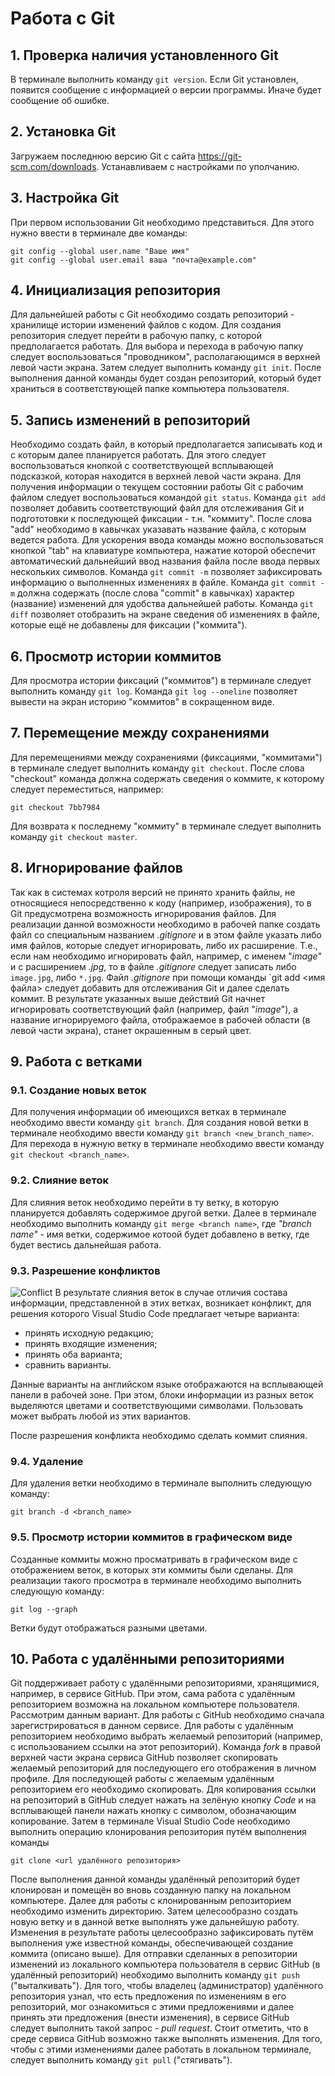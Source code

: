# Работа с Git

## 1. Проверка наличия установленного Git
В терминале выполнить команду `git version`.
Если Git установлен, появится сообщение с информацией о версии программы. Иначе будет сообщение об ошибке.

## 2. Установка Git
Загружаем последнюю версию Git с сайта https://git-scm.com/downloads.
Устанавливаем с настройками по уполчанию.

## 3. Настройка Git
При первом использовании Git необходимо представиться. Для этого нужно ввести в терминале две команды:
```
git config --global user.name "Ваше имя" 
git config --global user.email ваша "почта@example.com"
```

## 4. Инициализация репозитория
Для дальнейшей работы с Git необходимо создать репозиторий - хранилище истории изменений файлов с кодом. Для создания репозитория следует перейти в рабочую папку, с которой предполагается работать. Для выбора и перехода в рабочую папку следует воспользоваться "проводником", располагающимся в верхней левой части экрана. Затем следует выполнить команду `git init`. После выполнения данной команды будет создан репозиторий, который будет храниться в соответствующей папке компьютера пользователя.

## 5. Запись изменений в репозиторий
Необходимо создать файл, в который предполагается записывать код и с которым далее планируется работать. Для этого следует воспользоваться кнопкой с соответствующей всплывающей подсказкой, которая находится в верхней левой части экрана. Для получения информации о текущем состоянии работы Git с рабочим файлом следует воспользоваться командой `git status`. Команда `git add` позволяет добавить соответствующий файл для отслеживания Git и подгототовки к последующей фиксации - т.н. "коммиту". После слова "add" необходимо в кавычках указавать название файла, с которым ведется работа. Для ускорения ввода команды можно воспользоваться кнопкой "tab" на клавиатуре компьютера, нажатие которой обеспечит автоматический дальнейший ввод названия файла после ввода первых нескольких символов. Команда `git commit -m` позволяет зафиксировать информацию о выполненных изменениях в файле. Команда `git commit -m` должна содержать (после слова "commit" в кавычках) характер (название) изменений для удобства дальнейшей работы. Команда `git diff` позволяет отобразить на экране сведения об изменениях в файле, которые ещё не добавлены для фиксации ("коммита").

## 6. Просмотр истории коммитов
Для просмотра истории фиксаций ("коммитов") в терминале следует выполнить команду `git log`. Команда `git log --oneline` позволяет вывести на экран историю "коммитов" в сокращенном виде. 

## 7. Перемещение между сохранениями
Для перемещениями между сохранениями (фиксациями, "коммитами") в терминале следует выполнить команду `git checkout`. После слова "checkout" команда должна содержать сведения о коммите, к которому следует переместиться, например: 
```
git checkout 7bb7984
```
Для возврата к последнему "коммиту" в терминале следует выполнить команду `git checkout master`. 

## 8. Игнорирование файлов
Так как в системах котроля версий не принято хранить файлы, не относящиеся непосредственно к коду (например, изображения), то в Git предусмотрена возможность игнорирования файлов. Для реализации данной возможности необходимо в рабочей папке создать файл со специальным названием *.gitignore* и в этом файле указать либо имя файлов, которые следует игнорировать, либо их расширение. Т.е., если нам необходимо игнорировать файл, например, с именем "*image*" и с расширением *.jpg*, то в файле *.gitignore* следует записать либо `image.jpg`, либо `*.jpg`.  Файл *.gitignore* при помощи команды `git add <имя файла> следует добавить для отслеживания Git и далее сделать коммит. В результате указанных выше действий Git начнет игнорировать соответствующий файл (например, файл "*image*"), а название игнорируемого файла, отображаемое в рабочей области (в левой части экрана), станет окрашенным в серый цвет.

## 9. Работа с ветками
### 9.1. Создание новых веток
Для получения информации об имеющихся ветках в терминале необходимо ввести команду `git branch`. Для создания новой ветки в терминале необходимо ввести команду `git branch <new_branch_name>`. Для перехода в нужную ветку в терминале необходимо ввести команду `git checkout <branch_name>`.

### 9.2. Слияние веток
Для слияния веток необходимо перейти в ту ветку, в которую планируется добавлять содержимое другой ветки. Далее в терминале необходимо выполнить команду `git merge <branch name>`, где *"branch name"* - имя ветки, содержимое котоой будет добавлено в ветку, где будет вестись дальнейшая работа. 

### 9.3. Разрешение конфликтов
![Conflict](Conflict.png)
В результате слияния веток в случае отличия состава информации, представленной в этих ветках, возникает конфликт, для решения которого Visual Studio Code предлагает четыре варианта:
- принять исходную редакцию;
- принять входящие изменения;
- принять оба варианта;
- сравнить варианты.

Данные варианты на английском языке отображаются на всплывающей панели в рабочей зоне. При этом, блоки информации из разных веток выделяются цветами и соответствующими символами.
Пользовать может выбрать любой из этих вариантов.

После разрешения конфликта необходимо сделать коммит слияния.

### 9.4. Удаление
Для удаления ветки необходимо в терминале выполнить следующую команду:
```
git branch -d <branch_name>
```
### 9.5. Просмотр истории коммитов в графическом виде
Созданные коммиты можно просматривать в графическом виде с отображением веток, в которых эти коммиты были сделаны. Для реализации такого просмотра в терминале необходимо выполнить следующую команду:
```
git log --graph
``` 
Ветки будут отображаться разными цветами. 

## 10. Работа с удалёнными репозиториями
Git поддерживает работу с удалёнными репозиториями, хранящимися, например, в сервисе GitHub. При этом, сама работа с удалённым  репозиторием возможна на локальном компьютере пользователя. Рассмотрим данным вариант.
Для работы с GitHub необходимо сначала зарегистрироваться в данном сервисе. 
Для работы с удалённым репозиторием необходимо выбрать желаемый репозиторий (например, с использованием ссылки на этот репозиторий). Команда *fork* в правой верхней части экрана сервиса GitHub позволяет скопировать желаемый репозиторий для последующего его отображения в личном профиле.
Для последующей работы с желаемым удалённым  репозиторием  его необходимо скопировать. Для копирования ссылки на репозиторий в GitHub следует нажать на зелёную кнопку *Code* и на всплывающей панели нажать кнопку с символом, обозначающим копирование. Затем в терминале Visual Studio Code необходимо выполнить операцию клонирования репозитория путём выполнения команды 
```
git clone <url удалённого репозитория>
```
После выполнения данной команды удалённый репозиторий будет клонирован и помещён во вновь  созданную папку на локальном компьютере. Далее для работы с клонированным репозиторием  необходимо изменить директорию. 
Затем целесообразно создать новую ветку и в данной ветке выполнять уже дальнейшую работу.
Изменения в результате работы целесообразно зафиксировать путём выполнения уже известной команды, обеспечивающей создание коммита (описано выше).
Для отправки сделанных в репозитории изменений из локального компьютера пользователя в сервис GitHub (в удалённый репозиторий) необходимо выполнить команду `git push` ("выталкивать"). 
Для того, чтобы владелец (администратор) удалённого репозитория узнал, что есть предложения по изменениям в его репозиторий, мог ознакомиться с этими предложениями и далее принять эти предложения (внести изменения), в сервисе GitHub следует выполнить такой запрос - *pull request*.
Стоит отметить, что в среде сервиса GitHub возможно также выполнять изменения. Для того, чтобы с этими изменениями далее работать в локальном терминале, следует выполнить команду `git pull` ("стягивать"). 






